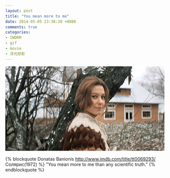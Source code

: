 ```yaml
---
layout: post
title: "You mean more to me"
date: 2014-05-05 23:38:20 +0800
comments: true
categories: 
- IWDRM
- gif
- movie
- 浮光掠影
---
```


![You Mean More To Me](/downloads/images/iwdrm/you_mean_more_to_me.gif "Don't touch me...")

{% blockquote Donatas Banionis http://www.imdb.com/title/tt0069293/ Солярис(1972) %}
"You mean more to me than any scientific truth."
{% endblockquote %}

